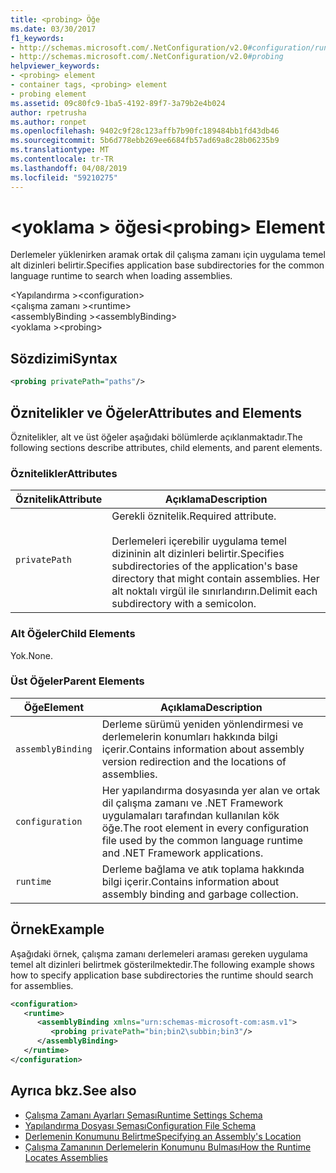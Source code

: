 ```yaml
---
title: <probing> Öğe
ms.date: 03/30/2017
f1_keywords:
- http://schemas.microsoft.com/.NetConfiguration/v2.0#configuration/runtime/assemblyBinding/probing
- http://schemas.microsoft.com/.NetConfiguration/v2.0#probing
helpviewer_keywords:
- <probing> element
- container tags, <probing> element
- probing element
ms.assetid: 09c80fc9-1ba5-4192-89f7-3a79b2e4b024
author: rpetrusha
ms.author: ronpet
ms.openlocfilehash: 9402c9f28c123affb7b90fc189484bb1fd43db46
ms.sourcegitcommit: 5b6d778ebb269ee6684fb57ad69a8c28b06235b9
ms.translationtype: MT
ms.contentlocale: tr-TR
ms.lasthandoff: 04/08/2019
ms.locfileid: "59210275"
---
```

# <a name="probing-element"></a><span data-ttu-id="61001-102">\<yoklama > öğesi</span><span class="sxs-lookup"><span data-stu-id="61001-102">\<probing> Element</span></span>
<span data-ttu-id="61001-103">Derlemeler yüklenirken aramak ortak dil çalışma zamanı için uygulama temel alt dizinleri belirtir.</span><span class="sxs-lookup"><span data-stu-id="61001-103">Specifies application base subdirectories for the common language runtime to search when loading assemblies.</span></span>  
  
 <span data-ttu-id="61001-104">\<Yapılandırma ></span><span class="sxs-lookup"><span data-stu-id="61001-104">\<configuration></span></span>  
<span data-ttu-id="61001-105">\<çalışma zamanı ></span><span class="sxs-lookup"><span data-stu-id="61001-105">\<runtime></span></span>  
<span data-ttu-id="61001-106">\<assemblyBinding ></span><span class="sxs-lookup"><span data-stu-id="61001-106">\<assemblyBinding></span></span>  
<span data-ttu-id="61001-107">\<yoklama ></span><span class="sxs-lookup"><span data-stu-id="61001-107">\<probing></span></span>  
  
## <a name="syntax"></a><span data-ttu-id="61001-108">Sözdizimi</span><span class="sxs-lookup"><span data-stu-id="61001-108">Syntax</span></span>  
  
```xml  
<probing privatePath="paths"/>  
```  
  
## <a name="attributes-and-elements"></a><span data-ttu-id="61001-109">Öznitelikler ve Öğeler</span><span class="sxs-lookup"><span data-stu-id="61001-109">Attributes and Elements</span></span>  
 <span data-ttu-id="61001-110">Öznitelikler, alt ve üst öğeler aşağıdaki bölümlerde açıklanmaktadır.</span><span class="sxs-lookup"><span data-stu-id="61001-110">The following sections describe attributes, child elements, and parent elements.</span></span>  
  
### <a name="attributes"></a><span data-ttu-id="61001-111">Öznitelikler</span><span class="sxs-lookup"><span data-stu-id="61001-111">Attributes</span></span>  
  
|<span data-ttu-id="61001-112">Öznitelik</span><span class="sxs-lookup"><span data-stu-id="61001-112">Attribute</span></span>|<span data-ttu-id="61001-113">Açıklama</span><span class="sxs-lookup"><span data-stu-id="61001-113">Description</span></span>|  
|---------------|-----------------|  
|`privatePath`|<span data-ttu-id="61001-114">Gerekli öznitelik.</span><span class="sxs-lookup"><span data-stu-id="61001-114">Required attribute.</span></span><br /><br /> <span data-ttu-id="61001-115">Derlemeleri içerebilir uygulama temel dizininin alt dizinleri belirtir.</span><span class="sxs-lookup"><span data-stu-id="61001-115">Specifies subdirectories of the application's base directory that might contain assemblies.</span></span> <span data-ttu-id="61001-116">Her alt noktalı virgül ile sınırlandırın.</span><span class="sxs-lookup"><span data-stu-id="61001-116">Delimit each subdirectory with a semicolon.</span></span>|  
  
### <a name="child-elements"></a><span data-ttu-id="61001-117">Alt Öğeler</span><span class="sxs-lookup"><span data-stu-id="61001-117">Child Elements</span></span>  
 <span data-ttu-id="61001-118">Yok.</span><span class="sxs-lookup"><span data-stu-id="61001-118">None.</span></span>  
  
### <a name="parent-elements"></a><span data-ttu-id="61001-119">Üst Öğeler</span><span class="sxs-lookup"><span data-stu-id="61001-119">Parent Elements</span></span>  
  
|<span data-ttu-id="61001-120">Öğe</span><span class="sxs-lookup"><span data-stu-id="61001-120">Element</span></span>|<span data-ttu-id="61001-121">Açıklama</span><span class="sxs-lookup"><span data-stu-id="61001-121">Description</span></span>|  
|-------------|-----------------|  
|`assemblyBinding`|<span data-ttu-id="61001-122">Derleme sürümü yeniden yönlendirmesi ve derlemelerin konumları hakkında bilgi içerir.</span><span class="sxs-lookup"><span data-stu-id="61001-122">Contains information about assembly version redirection and the locations of assemblies.</span></span>|  
|`configuration`|<span data-ttu-id="61001-123">Her yapılandırma dosyasında yer alan ve ortak dil çalışma zamanı ve .NET Framework uygulamaları tarafından kullanılan kök öğe.</span><span class="sxs-lookup"><span data-stu-id="61001-123">The root element in every configuration file used by the common language runtime and .NET Framework applications.</span></span>|  
|`runtime`|<span data-ttu-id="61001-124">Derleme bağlama ve atık toplama hakkında bilgi içerir.</span><span class="sxs-lookup"><span data-stu-id="61001-124">Contains information about assembly binding and garbage collection.</span></span>|  
  
## <a name="example"></a><span data-ttu-id="61001-125">Örnek</span><span class="sxs-lookup"><span data-stu-id="61001-125">Example</span></span>  
 <span data-ttu-id="61001-126">Aşağıdaki örnek, çalışma zamanı derlemeleri araması gereken uygulama temel alt dizinleri belirtmek gösterilmektedir.</span><span class="sxs-lookup"><span data-stu-id="61001-126">The following example shows how to specify application base subdirectories the runtime should search for assemblies.</span></span>  
  
```xml  
<configuration>  
   <runtime>  
      <assemblyBinding xmlns="urn:schemas-microsoft-com:asm.v1">  
         <probing privatePath="bin;bin2\subbin;bin3"/>  
      </assemblyBinding>  
   </runtime>  
</configuration>  
```  
  
## <a name="see-also"></a><span data-ttu-id="61001-127">Ayrıca bkz.</span><span class="sxs-lookup"><span data-stu-id="61001-127">See also</span></span>

- [<span data-ttu-id="61001-128">Çalışma Zamanı Ayarları Şeması</span><span class="sxs-lookup"><span data-stu-id="61001-128">Runtime Settings Schema</span></span>](../../../../../docs/framework/configure-apps/file-schema/runtime/index.md)
- [<span data-ttu-id="61001-129">Yapılandırma Dosyası Şeması</span><span class="sxs-lookup"><span data-stu-id="61001-129">Configuration File Schema</span></span>](../../../../../docs/framework/configure-apps/file-schema/index.md)
- [<span data-ttu-id="61001-130">Derlemenin Konumunu Belirtme</span><span class="sxs-lookup"><span data-stu-id="61001-130">Specifying an Assembly's Location</span></span>](../../../../../docs/framework/configure-apps/specify-assembly-location.md)
- [<span data-ttu-id="61001-131">Çalışma Zamanının Derlemelerin Konumunu Bulması</span><span class="sxs-lookup"><span data-stu-id="61001-131">How the Runtime Locates Assemblies</span></span>](../../../../../docs/framework/deployment/how-the-runtime-locates-assemblies.md)
